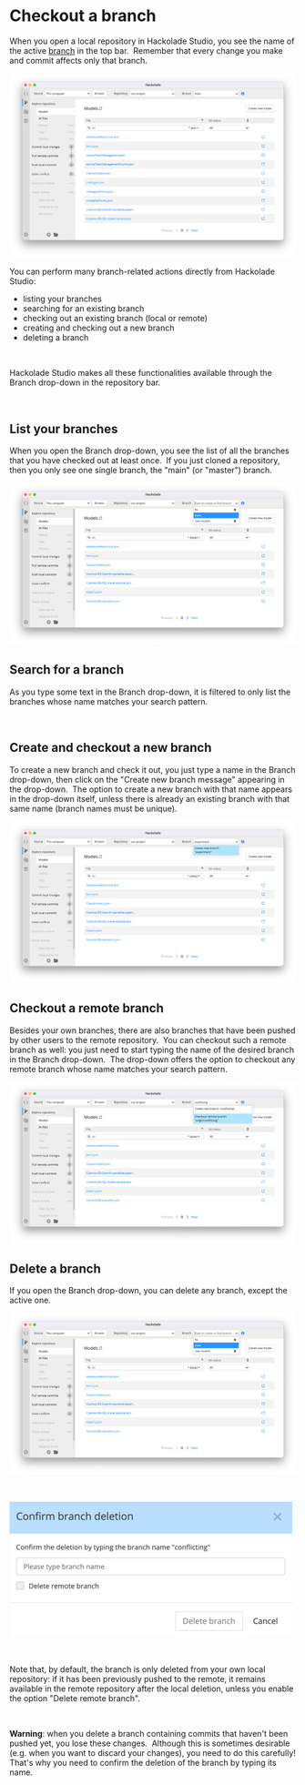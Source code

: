 # Checkout a branch

When you open a local repository in Hackolade Studio, you see the name of the active [branch](<Concepts1.md>) in the top bar.&nbsp; Remember that every change you make and commit affects only that branch.

![Image](<lib/Workgroup%20explore%20models3.png>)

You can perform many branch-related actions directly from Hackolade Studio:

* listing your branches
* searching for an existing branch
* checking out an existing branch (local or remote)
* creating and checking out a new branch
* deleting a branch

&nbsp;

Hackolade Studio makes all these functionalities available through the Branch drop-down in the repository bar.

&nbsp;

## List your branches

When you open the Branch drop-down, you see the list of all the branches that you have checked out at least once.&nbsp; If you just cloned a repository, then you only see one single branch, the "main" (or "master") branch.

![List your branches](<lib/Workgroup%20branch%20list1.png>)

## Search for a branch

As you type some text in the Branch drop-down, it is filtered to only list the branches whose name matches your search pattern.

&nbsp;

## Create and checkout a new branch

To create a new branch and check it out, you just type a name in the Branch drop-down, then click on the "Create new branch message" appearing in the drop-down.&nbsp; The option to create a new branch with that name appears in the drop-down itself, unless there is already an existing branch with that same name (branch names must be unique).

![Image](<lib/Workgroup%20branch%20create.png>)

## Checkout a remote branch

Besides your own branches, there are also branches that have been pushed by other users to the remote repository.&nbsp; You can checkout such a remote branch as well: you just need to start typing the name of the desired branch in the Branch drop-down.&nbsp; The drop-down offers the option to checkout any remote branch whose name matches your search pattern.

![Image](<lib/Workgroup%20branch%20checkout%20remote.png>)

## Delete a branch

If you open the Branch drop-down, you can delete any branch, except the active one.

![Image](<lib/Workgroup%20branch%20list.png>)

&nbsp;

![Workgroup confirm branch deletion](<lib/Workgroup%20confirm%20branch%20deletion.png>)

&nbsp;

Note that, by default, the branch is only deleted from your own local repository: if it has been previously pushed to the remote, it remains available in the remote repository after the local deletion, unless you enable the option "Delete remote branch".

&nbsp;

**Warning**: when you delete a branch containing commits that haven't been pushed yet, you lose these changes.&nbsp; Although this is sometimes desirable (e.g. when you want to discard your changes), you need to do this carefully\! That's why you need to confirm the deletion of the branch by typing its name.

